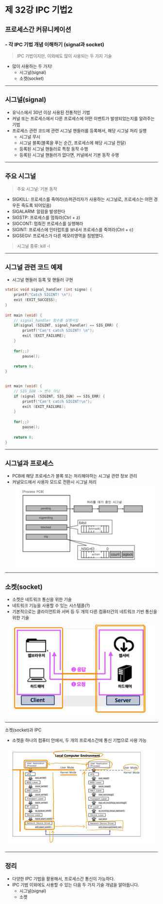 # 제 32강 IPC 기법2 
## 프로세스간 커뮤니케이션 
### - 각 IPC 기법 개념 이해하기 (signal과 socket)

> IPC 기법이지만, 이외에도 많이 사용되는 두 가지 기술 
- 많이 사용하는 두 가지! 
  - 시그널(signal)
  - 소켓(socket)

---
## 시그널(signal)
- 유닉스에서 30년 이상 사용된 전통적인 기법 
- 커널 또는 프로세스에서 다른 프로세스에 어떤 이벤트가 발생되었는지를 알려주는 기법 
- 프로세스 관련 코드에 관련 시그널 핸들러를 등록해서, 해당 시그널 처리 실행 
  - 시그널 무시 
  - 시그널 블록(블록을 푸는 순간, 프로세스에 해당 시그널 전달)
  - 등록된 시그널 핸들러로 특정 동작 수행 
  - 등록된 시그널 핸들러가 없다면, 커널에서 기본 동작 수행 

---
## 주요 시그널 
> 주요 시그널: 기본 동작 
- SIGKILL: 프로세스를 죽여라(슈퍼관리자가 사용하는 시그널로, 프로세스는 어떤 경우든 죽도록 되어있음)
- SIGALARM: 알람을 발생한다 
- SIGSTP: 프로세스를 멈춰라(Ctrl + z)
- SIGCONT: 멈춰진 프로세스를 실행해라 
- SIGINT: 프로세스에 인터럽트를 보내서 프로세스를 죽여라(Ctrl + c)
- SIGSEGV: 프로세스가 다른 메모리영역을 침범했다. 
> 시그널 종류: kill -l 

---
## 시그널 관련 코드 예제 
- 시그널 핸들러 등록 및 핸들러 구현 
```c
static void signal_handler (int signo) {
    printf("Catch SIGINT! \n");
    exit (EXIT_SUCCESS);
}

int main (void) {
    // signal_handler 함수를 실행시킴
    if(signal (SIGINT, signal_handler) == SIG_ERR) {
        printf("Can't catch SIGINT! \n");
        exit (EXIT_FAILURE);
    }

    for(;;)
        pause();

    return 0;    
}
```

```c

int main (void) {
    // SIG_IGN -> 변수 아님 
    if (signal (SIGINT, SIG_IGN) == SIG_ERR) {
        printf("Can't catch SIGINT!\n");
        exit (EXIT_FAILURE);
    }

    for(;;)
        pause();

    return 0;        
}
```

---
## 시그널과 프로세스 
- PCB에 해당 프로세스가 블록 또는 처리해야하는 시그널 관련 정보 관리
- 커널모드에서 사용자 모드로 전환시 시그널 처리 
![시그널과 프로세스](../img/signal_and_process.png)

---
## 소켓(socket)
- 소켓은 네트워크 통신을 위한 기술 
- 네트워크 기능을 사용할 수 있는 시스템콜(?)
- 기본적으로는 클라이언트와 서버 등 두 개의 다른 컴퓨터간의 네트워크 기반 통신을 위한 기술 

![클라이언트와 서버](../img/socket_client_server.png)

---
소켓(socket)과 IPC 

- 소켓을 하나의 컴퓨터 안에서, 두 개의 프로세스간에 통신 기법으로 사용 가능

![소켓과 IPC](../img/socket_and_IPC.png)

---
## 정리 
- 다양한 IPC 기법을 활용해서, 프로세스간 통신이 가능하다. 
- IPC 기법 이외에도 사용할 수 있는 다음 두 가지 기술 개념을 알아둡니다. 
  - 시그널(signal)
  - 소켓 

